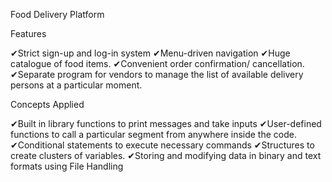 Food Delivery Platform

Features

✔Strict sign-up and log-in system
✔Menu-driven navigation 
✔Huge catalogue of food items.
✔Convenient order confirmation/ cancellation.
✔Separate program for vendors to manage the list of available delivery persons at a particular moment.


Concepts Applied

✔Built in library functions to print messages and take inputs 
✔User-defined functions to call a particular segment from anywhere inside the code.
✔Conditional statements to execute necessary commands ✔Structures to create clusters of variables.
✔Storing and modifying data in binary and text formats using File Handling










